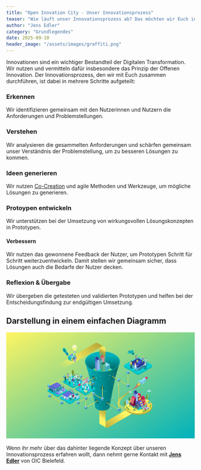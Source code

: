 ```yaml
---
title: "Open Inovation City - Unser Innovationsprozess"
teaser: "Wie läuft unser Innovationsprozess ab? Das möchten wir Euch in kurzer und prägnanter Art darstellen."
author: "Jens Edler"
category: "Grundlegendes"
date: 2025-09-10
header_image: "/assets/images/graffiti.png"
---
```

Innovationen sind ein wichtiger Bestandteil der Digitalen Transformation. Wir nutzen und vermitteln dafür insbesondere das Prinzip der Offenen Innovation. Der Innovationsprozess, den wir mit Euch zusammen durchführen, ist dabei in mehrere Schritte aufgeteilt:

### Erkennen
Wir identifizieren gemeinsam mit den Nutzerinnen und Nutzern die Anforderungen und Problemstellungen.

### Verstehen
Wir analysieren die gesammelten Anforderungen und schärfen gemeinsam unser Verständnis der Problemstellung, um zu besseren Lösungen zu kommen.

### Ideen generieren 
Wir nutzen <a href="https://de.wikipedia.org/wiki/Co-Creation" target="_blank">Co-Creation</a> und agile Methoden und Werkzeuge, um mögliche Lösungen zu generieren.

### Protoypen entwickeln  
Wir unterstützen bei der Umsetzung von wirkungsvollen Lösungskonzepten in Prototypen.

#### Verbessern
Wir nutzen das gewonnene Feedback der Nutzer, um Prototypen Schritt für Schritt weiterzuentwickeln. Damit stellen wir gemeinsam sicher, dass Lösungen auch die Bedarfe der Nutzer decken.

### Reflexion & Übergabe
Wir übergeben die getesteten und validierten Prototypen und helfen bei der Entscheidungsfindung zur endgültigen Umsetzung.

## Darstellung in einem einfachen Diagramm
![Darstellung des Open Innovation City Funnels](/assets/images/OIC_Funnel_1920x1080.jpg "Open Innovation City Funnel")



Wenn ihr mehr über das dahinter liegende Konzept über unseren Innovationsprozess erfahren wollt, dann nehmt gerne Kontakt mit **[Jens Edler](https://www.linkedin.com/in/jens-edler-059aaa5/)** von OIC Bielefeld.